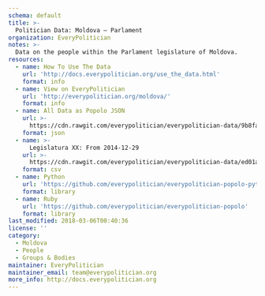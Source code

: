 ```yaml
---
schema: default
title: >-
  Politician Data: Moldova — Parlament
organization: EveryPolitician
notes: >-
  Data on the people within the Parlament legislature of Moldova.
resources:
  - name: How To Use The Data
    url: 'http://docs.everypolitician.org/use_the_data.html'
    format: info
  - name: View on EveryPolitician
    url: 'http://everypolitician.org/moldova/'
    format: info
  - name: All Data as Popolo JSON
    url: >-
      https://cdn.rawgit.com/everypolitician/everypolitician-data/9b8fafdd33533f378c2d07e05e3e8760371686cf/data/Moldova/Parlamentul/ep-popolo-v1.0.json
    format: json
  - name: >-
      Legislatura XX: From 2014-12-29
    url: >-
      https://cdn.rawgit.com/everypolitician/everypolitician-data/ed01a3c2c2588f1ac472b916e2c707cc731a6043/data/Moldova/Parlamentul/term-2014.csv
    format: csv
  - name: Python
    url: 'https://github.com/everypolitician/everypolitician-popolo-python'
    format: library
  - name: Ruby
    url: 'https://github.com/everypolitician/everypolitician-popolo'
    format: library
last_modified: 2018-03-06T00:40:36
license: ''
category:
  - Moldova
  - People
  - Groups & Bodies
maintainer: EveryPolitician
maintainer_email: team@everypolitician.org
more_info: http://docs.everypolitician.org
---
```

